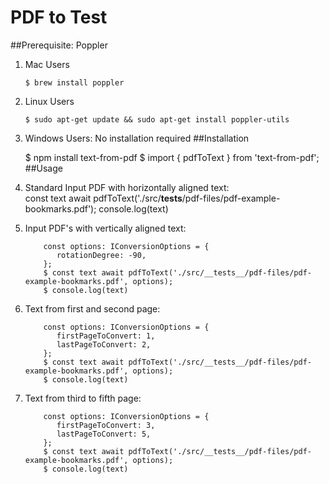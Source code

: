 # PDF to Test
##Prerequisite: Poppler
1)  Mac Users


        $ brew install poppler
2) Linux Users
   
       $ sudo apt-get update && sudo apt-get install poppler-utils

3) Windows Users: No installation required
##Installation

      $ npm install text-from-pdf
      $ import { pdfToText } from 'text-from-pdf';
##Usage
1) Standard Input PDF with horizontally aligned text:      
      const text await pdfToText('./src/__tests__/pdf-files/pdf-example-bookmarks.pdf');
      console.log(text)
2)  Input PDF's with vertically aligned text:

            const options: IConversionOptions = {
               rotationDegree: -90,
            };
            $ const text await pdfToText('./src/__tests__/pdf-files/pdf-example-bookmarks.pdf', options);
            $ console.log(text)
3)  Text from first and second page:

            const options: IConversionOptions = {
               firstPageToConvert: 1,
               lastPageToConvert: 2,
            };
            $ const text await pdfToText('./src/__tests__/pdf-files/pdf-example-bookmarks.pdf', options);
            $ console.log(text)
4)  Text from third to fifth page:

            const options: IConversionOptions = {
               firstPageToConvert: 3,
               lastPageToConvert: 5,
            };
            $ const text await pdfToText('./src/__tests__/pdf-files/pdf-example-bookmarks.pdf', options);
            $ console.log(text)
       
